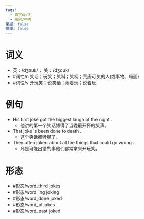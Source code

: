 ```yaml
---
tags:
  - 首字母/J
  - 级别/中考
掌握: false
模糊: false
---
```

# 词义
- 英：/dʒəʊk/； 美：/dʒoʊk/
- #词性/n  笑话；玩笑；笑料；笑柄；荒唐可笑的人(或事物、局面)
- #词性/v  开玩笑；说笑话；闹着玩；说着玩
# 例句
- His first joke got the biggest laugh of the night .
	- 他讲的第一个笑话博得了当晚最开怀的笑声。
- That joke 's been done to death .
	- 这个笑话都听腻了。
- They often joked about all the things that could go wrong .
	- 凡是可能出错的事他们都常拿来开玩笑。
# 形态
- #形态/word_third jokes
- #形态/word_ing joking
- #形态/word_done joked
- #形态/word_pl jokes
- #形态/word_past joked
